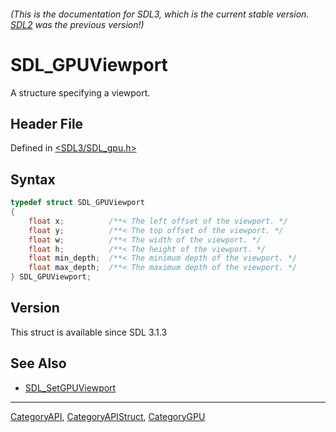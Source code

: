 ###### (This is the documentation for SDL3, which is the current stable version. [SDL2](https://wiki.libsdl.org/SDL2/) was the previous version!)
# SDL_GPUViewport

A structure specifying a viewport.

## Header File

Defined in [<SDL3/SDL_gpu.h>](https://github.com/libsdl-org/SDL/blob/main/include/SDL3/SDL_gpu.h)

## Syntax

```c
typedef struct SDL_GPUViewport
{
    float x;          /**< The left offset of the viewport. */
    float y;          /**< The top offset of the viewport. */
    float w;          /**< The width of the viewport. */
    float h;          /**< The height of the viewport. */
    float min_depth;  /**< The minimum depth of the viewport. */
    float max_depth;  /**< The maximum depth of the viewport. */
} SDL_GPUViewport;
```

## Version

This struct is available since SDL 3.1.3

## See Also

- [SDL_SetGPUViewport](SDL_SetGPUViewport)

----
[CategoryAPI](CategoryAPI), [CategoryAPIStruct](CategoryAPIStruct), [CategoryGPU](CategoryGPU)

